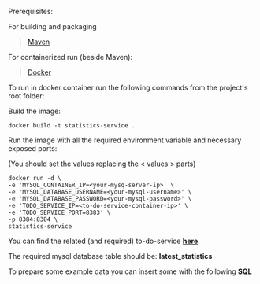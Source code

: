 Prerequisites:

For building and packaging
> [Maven](https://maven.apache.org/)

For containerized run (beside Maven):
> [Docker](https://docs.docker.com/install/)

To run in docker container run the following commands from the project's root folder:

Build the image:
```
docker build -t statistics-service .
```

Run the image with all the required environment variable and necessary exposed ports:

(You should set the values replacing the < values > parts)
```
docker run -d \
-e 'MYSQL_CONTAINER_IP=<your-mysq-server-ip>' \
-e 'MYSQL_DATABASE_USERNAME=<your-mysql-username>' \
-e 'MYSQL_DATABASE_PASSWORD=<your-mysql-password>' \
-e 'TODO_SERVICE_IP=<to-do-service-container-ip>' \
-e 'TODO_SERVICE_PORT=8383' \
-p 8384:8384 \
statistics-service
```

You can find the related (and required) to-do-service **[here](https://github.com/gregito/SpringMicroserviceJPA)**.

The required mysql database table should be: **latest_statistics**

To prepare some example data you can insert some with the following **[SQL](https://github.com/gregito/StatisticsMicroserviceUdemy/blob/master/additionalResources/fill_table.sql)**

